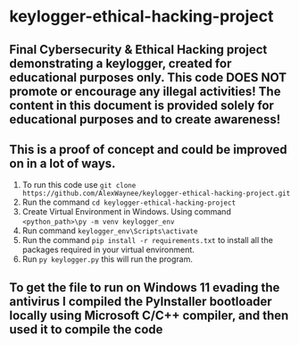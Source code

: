 # keylogger-ethical-hacking-project
## Final Cybersecurity &amp; Ethical Hacking project demonstrating a keylogger, created for educational purposes only. This code DOES NOT promote or encourage any illegal activities! The content in this document is provided solely for educational purposes and to create awareness!
## This is a proof of concept and could be improved on in a lot of ways.
1. To run this code use `git clone https://github.com/AlexWaynee/keylogger-ethical-hacking-project.git`
2. Run the command `cd keylogger-ethical-hacking-project`
3. Create Virtual Environment in Windows. Using command `<python_path>\py -m venv keylogger_env`
4. Run command `keylogger_env\Scripts\activate`
5. Run the command `pip install -r requirements.txt` to install all the packages required in your virtual environment.
6. Run `py keylogger.py` this will run the program.

## To get the file to run on Windows 11 evading the antivirus I compiled the PyInstaller bootloader locally using Microsoft C/C++ compiler, and then used it to compile the code
